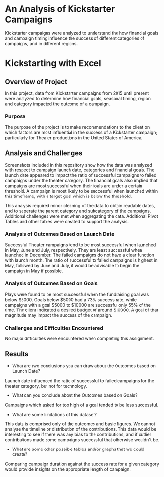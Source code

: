 # An Analysis of Kickstarter Campaigns

Kickstarter campaigns were analyzed to understand the how financial goals and campaign timing influence the success of different categories of campaigns, and in different regions.

# Kickstarting with Excel

## Overview of Project
In this project, data from Kickstarter campaigns from 2015 until present were analyzed to determine how financial goals, seasonal timing, region and category impacted the outcome of a campaign.

### Purpose
The purpose of the project is to make recommendations to the client on which factors are most influential in the success of a Kickstarter campaign; particularly for Theater productions in the United States of America.

## Analysis and Challenges
Screenshots included in this repository show how the data was analyzed with respect to campaign launch date, categories and financial goals. The launch date appeared to impact the ratio of successful campaigns to failed campaigns under the theater category. The financial goals also implied that campaigns are most successful when their foals are under a certain threshold. A campaign is most likely to be successful when launched within this timeframe, with a target goal which is below the threshold.

This analysis required minor cleaning of the data to obtain readable dates, and to seperate the parent category and subcategory of the campaigns. Additional challenges were met when aggregating the data. Additional Pivot Tables and other tables were created to support the analysis.

### Analysis of Outcomes Based on Launch Date
Successful Theater campaigns tend to be most successful when launched in May, June and July, respectively. They are least successful when launched in December. The failed campaigns do not have a clear function with launch month. The ratio of successful to failed campaigns is highest in May, followed by June and July, it would be advisable to begin the campaign in May if possible.

### Analysis of Outcomes Based on Goals
Plays were found to be most successful when the fundraising goal was below $5000. Goals below $5000 had a 73% success rate, while campaigns with a goal $5000 to $10000 are successful only 55% of the time. The client indicated a desired budget of around $10000. A goal of that magnitude may impact the success of the campaign.

### Challenges and Difficulties Encountered
No major difficulties were encountered when completing this assignment. 

## Results

- What are two conclusions you can draw about the Outcomes based on Launch Date?

Launch date influenced the ratio of successful to failed campaigns for the theater category, but not for technology.

- What can you conclude about the Outcomes based on Goals?

Campaigns which asked for too high of a goal tended to be less successful.

- What are some limitations of this dataset?

This data is comprised only of the outcomes and basic figures. We cannot analyse the timeline or distribution of the contributions. This data would be interesting to see if there was any bias to the contributions, and if outlier contributions made some campaigns successful that otherwise wouldn't be.

- What are some other possible tables and/or graphs that we could create?

Comparing campaign duration against the success rate for a given category would provide insights on the appropriate length of campaign. 